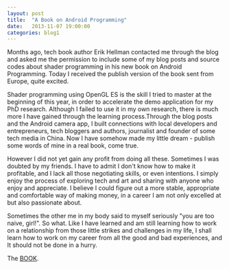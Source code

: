 ```yaml
---
layout: post
title:  "A Book on Android Programming"
date:   2013-11-07 19:00:00
categories: blog1
---
```


Months ago, tech book author Erik Hellman contacted me through the blog and asked me the permission to include some of my blog posts and source codes about shader programming in his new book on Android Programming. Today I received the publish version of the book sent from Europe, quite excited.

Shader programming using OpenGL ES is the skill I tried to master at the beginning of this year, in order to accelerate the demo application for my PhD research. Although I failed to use it in my own research, there is much more I have gained through the learning process.Through the blog posts and the Android camera app, I built connections with local developers and entrepreneurs, tech bloggers and authors, journalist and founder of some tech media in China. Now I have somehow made my little dream - publish some words of mine in a real book, come true.

However I did not yet gain any profit from doing all these. Sometimes I was doubted by my friends. I have to admit I don't know how to make it profitable, and I lack all those negotiating skills, or even intentions. I simply enjoy the process of exploring tech and art and sharing with anyone who enjoy and appreciate. I believe I could figure out a more stable, appropriate and comfortable way of making money, in a career I am not only excelled at but also passionate about. 

Sometimes the other me in my body said to myself seriously "you are too naive, girl!". So what. Like I have learned and am still learning how to work on a relationship from those little strikes and challenges in my life, I shall learn how to work on my career from all the good and bad experiences, and It should not be done in a hurry.

The [BOOK](http://www.amazon.com/Android-Programming-Pushing-Erik-Hellman/dp/1118717376/ref=sr_1_1?ie=UTF8&qid=1383841012&sr=8-1&keywords=android+programming+pushing+the+limits).